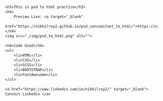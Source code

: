<!DOCTYPE html>
<html lang="en">

<head>
    <meta charset="UTF-8">
    <meta http-equiv="X-UA-Compatible" content="IE=edge">
    <meta name="viewport" content="width=device-width, initial-scale=1.0">
    <title>Document</title>
    <link rel="stylesheet" href="https://use.fontawesome.com/releases/v5.1.1/css/all.css"
        integrity="sha384-O8whS3fhG2OnA5Kas0Y9l3cfpmYjapjI0E4theH4iuMD+pLhbf6JI0jIMfYcK3yZ" crossorigin="anonymous">
</head>

<body>

    <h3>This is psd to html practice</h3>
    <h4>
        Preview Live: <a target="_blank"
            href="https://nikhilroy2.github.io/psd_concomitant_to_html/">https://nikhilroy2.github.io/psd_concomitant_to_html/</a>
    </h4>
    <img src="./img/psd_to_html.png" alt="">

    <h4>Code Used</h4>
    <ul>
        <li>HTML</li>
        <li>CSS</li>
        <li>SCSS</li>
        <li>BOOTSTRAP</li>
        <li>FontAwesome</li>
    </ul>

    <a href="https://www.linkedin.com/in/nikhilroy2/" target="_blank"> Connect Linkedin </a>
</body>

</html>
